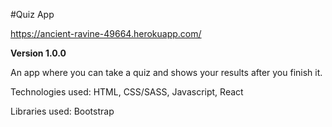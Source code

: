 #Quiz App

https://ancient-ravine-49664.herokuapp.com/

**Version 1.0.0**

An app where you can take a quiz and shows your results after you finish it.

Technologies used: HTML, CSS/SASS, Javascript, React

Libraries used: Bootstrap
